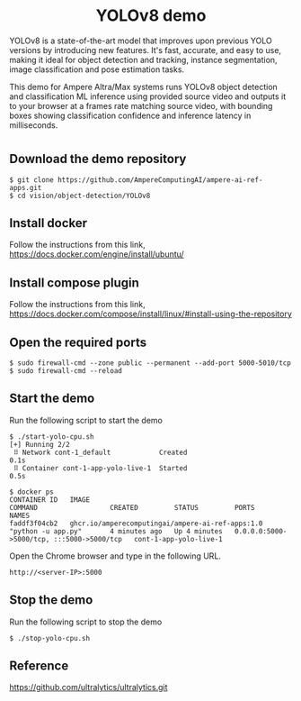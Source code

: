 <h1 align="center">YOLOv8 demo</h1>

YOLOv8 is a state-of-the-art model that improves upon previous YOLO versions by introducing new features.  It's fast, accurate, and easy to use, making it ideal for object detection and tracking, instance segmentation, image classification and pose estimation tasks.

This demo for Ampere Altra/Max systems runs YOLOv8 object detection and classification ML inference using provided source video and outputs it to your browser at a frames rate matching source video, with bounding boxes showing classification confidence and inference latency in milliseconds.

# <add gif>

## Download the demo repository
```shell
$ git clone https://github.com/AmpereComputingAI/ampere-ai-ref-apps.git
$ cd vision/object-detection/YOLOv8
```


## Install docker
Follow the instructions from this link,
https://docs.docker.com/engine/install/ubuntu/

## Install compose plugin
Follow the instructions from this link,
https://docs.docker.com/compose/install/linux/#install-using-the-repository

## Open the required ports
```shell
$ sudo firewall-cmd --zone public --permanent --add-port 5000-5010/tcp
$ sudo firewall-cmd --reload
```

## Start the demo
Run the following script to start the demo

```shell
$ ./start-yolo-cpu.sh
[+] Running 2/2
 ⠿ Network cont-1_default            Created                                               0.1s
 ⠿ Container cont-1-app-yolo-live-1  Started                                               0.5s
```

```docker
$ docker ps
CONTAINER ID   IMAGE                                                 COMMAND                  CREATED         STATUS         PORTS                                       NAMES
faddf3f04cb2   ghcr.io/amperecomputingai/ampere-ai-ref-apps:1.0      "python -u app.py"       4 minutes ago   Up 4 minutes   0.0.0.0:5000->5000/tcp, :::5000->5000/tcp   cont-1-app-yolo-live-1
```

Open the Chrome browser and type in the following URL.
```
http://<server-IP>:5000
```

## Stop the demo
Run the following script to stop the demo
```shell
$ ./stop-yolo-cpu.sh
```

## Reference
https://github.com/ultralytics/ultralytics.git
